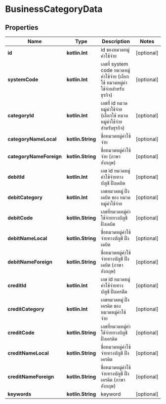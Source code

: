 
# BusinessCategoryData

## Properties
Name | Type | Description | Notes
------------ | ------------- | ------------- | -------------
**id** | **kotlin.Int** | id ของหมวดหมู่ค่าใช้จ่าย |  [optional]
**systemCode** | **kotlin.Int** | เลขที่ system code หมวดหมู่ค่าใช้จ่าย (เลือกใช้ หมวดหมู่ค่าใช้จ่ายสำหรับธุรกิจ) |  [optional]
**categoryId** | **kotlin.Int** | เลขที่ id หมวดหมู่ค่าใช้จ่าย (เลือกใช้ หมวดหมู่ค่าใช้จ่ายสำหรับธุรกิจ) |  [optional]
**categoryNameLocal** | **kotlin.String** | ชื่อหมวดหมู่ค่าใช้จ่าย |  [optional]
**categoryNameForeign** | **kotlin.String** | ชื่อหมวดหมู่ค่าใช้จ่าย (ภาษาอังกฤษ) |  [optional]
**debitId** | **kotlin.Int** | เลข id หมวดหมู่ค่าใช้จ่ายทางบัญชี ฝั่งเดบิต |  [optional]
**debitCategory** | **kotlin.Int** | เลขหมวดหมู่ ฝั่งเดบิต ของ หมวดหมู่ค่าใช้จ่าย |  [optional]
**debitCode** | **kotlin.String** | เลขที่หมวดหมู่ค่าใช้จ่ายทางบัญชี ฝั่งเดบิต |  [optional]
**debitNameLocal** | **kotlin.String** | ชื่อหมวดหมู่ค่าใช้จ่ายทางบัญชี ฝั่งเดบิต |  [optional]
**debitNameForeign** | **kotlin.String** | ชื่อหมวดหมู่ค่าใช้จ่ายทางบัญชี ฝั่งเดบิต (ภาษาอังกฤษ) |  [optional]
**creditId** | **kotlin.Int** | เลข id หมวดหมู่ค่าใช้จ่ายทางบัญชี ฝั่งเครดิิต |  [optional]
**creditCategory** | **kotlin.Int** | เลขหมวดหมู่ ฝั่งเครดิต ของ หมวดหมู่ค่าใช้จ่าย |  [optional]
**creditCode** | **kotlin.String** | เลขที่หมวดหมู่ค่าใช้จ่ายทางบัญชี ฝั่งเครดิต |  [optional]
**creditNameLocal** | **kotlin.String** | ชื่อหมวดหมู่ค่าใช้จ่ายทางบัญชี ฝั่งเครดิต  |  [optional]
**creditNameForeign** | **kotlin.String** | ชื่อหมวดหมู่ค่าใช้จ่ายทางบัญชี ฝั่งเครดิต (ภาษาอังกฤษ) |  [optional]
**keywords** | **kotlin.String** | keyword |  [optional]




